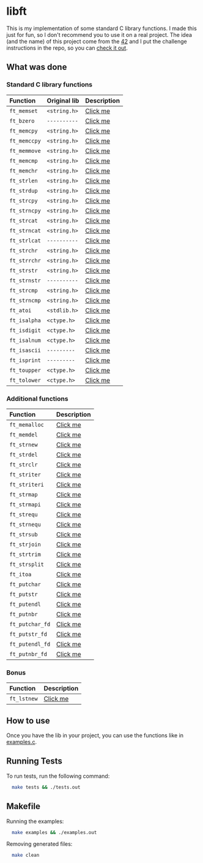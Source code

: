 
# libft

This is my implementation of some standard C library functions. I made this just
for fun, so I don't recommend you to use it on a real project. The idea (and the name)
of this project come from the [42](https://www.42.us.org/) and I put the challenge
instructions in the repo, so you can
[check it out](https://github.com/gustavothecoder/libft/blob/main/libft.en.pdf).

## What was done

### Standard C library functions

| Function     | Original lib | Description                                                             |
| :----------- | :----------- | :---------------------------------------------------------------------- |
| `ft_memset`  | `<string.h>` | [Click me](https://en.cppreference.com/w/c/string/byte/memset)          |
| `ft_bzero`   | `----------` | [Click me](https://man7.org/linux/man-pages/man3/bzero.3.html)          |
| `ft_memcpy`  | `<string.h>` | [Click me](https://en.cppreference.com/w/c/string/byte/memcpy)          |
| `ft_memccpy` | `<string.h>` | [Click me](https://en.cppreference.com/w/c/string/byte/memccpy)         |
| `ft_memmove` | `<string.h>` | [Click me](https://en.cppreference.com/w/c/string/byte/memmove)         |
| `ft_memcmp`  | `<string.h>` | [Click me](https://en.cppreference.com/w/c/string/byte/memcmp)          |
| `ft_memchr`  | `<string.h>` | [Click me](https://en.cppreference.com/w/c/string/byte/memchr)          |
| `ft_strlen`  | `<string.h>` | [Click me](https://en.cppreference.com/w/c/string/byte/strlen)          |
| `ft_strdup`  | `<string.h>` | [Click me](https://en.cppreference.com/w/c/string/byte/strdup)          |
| `ft_strcpy`  | `<string.h>` | [Click me](https://en.cppreference.com/w/c/string/byte/strcpy)          |
| `ft_strncpy` | `<string.h>` | [Click me](https://en.cppreference.com/w/c/string/byte/strncpy)         |
| `ft_strcat`  | `<string.h>` | [Click me](https://en.cppreference.com/w/c/string/byte/strcat)          |
| `ft_strncat` | `<string.h>` | [Click me](https://en.cppreference.com/w/c/string/byte/strncat)         |
| `ft_strlcat` | `----------` | [Click me](https://linux.die.net/man/3/strlcat)                         |
| `ft_strchr`  | `<string.h>` | [Click me](https://en.cppreference.com/w/c/string/byte/strchr)          |
| `ft_strrchr` | `<string.h>` | [Click me](https://en.cppreference.com/w/c/string/byte/strrchr)         |
| `ft_strstr`  | `<string.h>` | [Click me](https://en.cppreference.com/w/c/string/byte/strstr)          |
| `ft_strnstr` | `----------` | [Click me](https://www.freebsd.org/cgi/man.cgi?query=strnstr&sektion=3) |
| `ft_strcmp`  | `<string.h>` | [Click me](https://en.cppreference.com/w/c/string/byte/strcmp)          |
| `ft_strncmp` | `<string.h>` | [Click me](https://en.cppreference.com/w/c/string/byte/strncmp)         |
| `ft_atoi`    | `<stdlib.h>` | [Click me](https://en.cppreference.com/w/c/string/byte/atoi)            |
| `ft_isalpha` | `<ctype.h>`  | [Click me](https://en.cppreference.com/w/c/string/byte/isalpha)         |
| `ft_isdigit` | `<ctype.h>`  | [Click me](https://en.cppreference.com/w/c/string/byte/isdigit)         |
| `ft_isalnum` | `<ctype.h>`  | [Click me](https://en.cppreference.com/w/c/string/byte/isalnum)         |
| `ft_isascii` | `---------`  | [Click me](https://linux.die.net/man/3/isascii)                         |
| `ft_isprint` | `---------`  | [Click me](https://en.cppreference.com/w/c/string/byte/isprint)         |
| `ft_toupper` | `<ctype.h>`  | [Click me](https://en.cppreference.com/w/c/string/byte/toupper)         |
| `ft_tolower` | `<ctype.h>`  | [Click me](https://en.cppreference.com/w/c/string/byte/tolower)         |

### Additional functions

| Function      | Description                                                                 |
| :------------ | :-------------------------------------------------------------------------- |
| `ft_memalloc`  | [Click me](https://github.com/gustavothecoder/libft/blob/main/libft.en.pdf) |
| `ft_memdel`    | [Click me](https://github.com/gustavothecoder/libft/blob/main/libft.en.pdf) |
| `ft_strnew`    | [Click me](https://github.com/gustavothecoder/libft/blob/main/libft.en.pdf) |
| `ft_strdel`    | [Click me](https://github.com/gustavothecoder/libft/blob/main/libft.en.pdf) |
| `ft_strclr`    | [Click me](https://github.com/gustavothecoder/libft/blob/main/libft.en.pdf) |
| `ft_striter`   | [Click me](https://github.com/gustavothecoder/libft/blob/main/libft.en.pdf) |
| `ft_striteri`  | [Click me](https://github.com/gustavothecoder/libft/blob/main/libft.en.pdf) |
| `ft_strmap`    | [Click me](https://github.com/gustavothecoder/libft/blob/main/libft.en.pdf) |
| `ft_strmapi`   | [Click me](https://github.com/gustavothecoder/libft/blob/main/libft.en.pdf) |
| `ft_strequ`    | [Click me](https://github.com/gustavothecoder/libft/blob/main/libft.en.pdf) |
| `ft_strnequ`   | [Click me](https://github.com/gustavothecoder/libft/blob/main/libft.en.pdf) |
| `ft_strsub`    | [Click me](https://github.com/gustavothecoder/libft/blob/main/libft.en.pdf) |
| `ft_strjoin`   | [Click me](https://github.com/gustavothecoder/libft/blob/main/libft.en.pdf) |
| `ft_strtrim`   | [Click me](https://github.com/gustavothecoder/libft/blob/main/libft.en.pdf) |
| `ft_strsplit`  | [Click me](https://github.com/gustavothecoder/libft/blob/main/libft.en.pdf) |
| `ft_itoa`      | [Click me](https://github.com/gustavothecoder/libft/blob/main/libft.en.pdf) |
| `ft_putchar`   | [Click me](https://github.com/gustavothecoder/libft/blob/main/libft.en.pdf) |
| `ft_putstr`    | [Click me](https://github.com/gustavothecoder/libft/blob/main/libft.en.pdf) |
| `ft_putendl`   | [Click me](https://github.com/gustavothecoder/libft/blob/main/libft.en.pdf) |
| `ft_putnbr`    | [Click me](https://github.com/gustavothecoder/libft/blob/main/libft.en.pdf) |
| `ft_putchar_fd`| [Click me](https://github.com/gustavothecoder/libft/blob/main/libft.en.pdf) |
| `ft_putstr_fd` | [Click me](https://github.com/gustavothecoder/libft/blob/main/libft.en.pdf) |
| `ft_putendl_fd`| [Click me](https://github.com/gustavothecoder/libft/blob/main/libft.en.pdf) |
| `ft_putnbr_fd` | [Click me](https://github.com/gustavothecoder/libft/blob/main/libft.en.pdf) |

### Bonus

| Function      | Description                                                                 |
| :------------ | :-------------------------------------------------------------------------- |
| `ft_lstnew`   | [Click me](https://github.com/gustavothecoder/libft/blob/main/libft.en.pdf) |

## How to use

Once you have the lib in your project, you can use the functions like in
[examples.c](https://github.com/gustavothecoder/libft/blob/main/examples.c).

## Running Tests

To run tests, run the following command:

```bash
  make tests && ./tests.out
```

## Makefile

Running the examples:
```bash
  make examples && ./examples.out
```
Removing generated files:
```bash
  make clean
```
